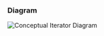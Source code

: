 ### Diagram
![Conceptual Iterator Diagram](https://user-images.githubusercontent.com/30439829/151431536-68f3ec29-ebfe-4035-bc4a-1f46b3f3859c.png)

